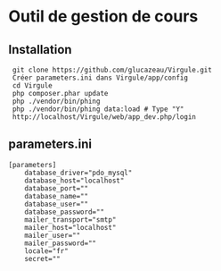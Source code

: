 Outil de gestion de cours
=========================
Installation
------------
``` shell
 git clone https://github.com/glucazeau/Virgule.git
 Créer parameters.ini dans Virgule/app/config
 cd Virgule
 php composer.phar update
 php ./vendor/bin/phing
 php ./vendor/bin/phing data:load # Type "Y"
 http://localhost/Virgule/web/app_dev.php/login
```
parameters.ini
------------
```
[parameters]
    database_driver="pdo_mysql"
    database_host="localhost"
    database_port=""
    database_name=""
    database_user=""
    database_password=""
    mailer_transport="smtp"
    mailer_host="localhost"
    mailer_user=""
    mailer_password=""
    locale="fr"
    secret=""
```
